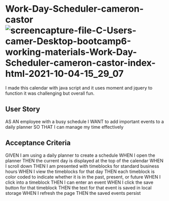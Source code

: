 
# Work-Day-Scheduler-cameron-castor![screencapture-file-C-Users-camer-Desktop-bootcamp6-working-materials-Work-Day-Scheduler-cameron-castor-index-html-2021-10-04-15_29_07](https://user-images.githubusercontent.com/88913327/135927444-0c1a5cfd-d660-453b-b59a-ffe9a166c97a.png)
I made this calendar with java script and it uses moment and jquery to function it was challenging but overall fun.
## User Story
AS AN employee with a busy schedule
I WANT to add important events to a daily planner
SO THAT I can manage my time effectively


## Acceptance Criteria
GIVEN I am using a daily planner to create a schedule
WHEN I open the planner
THEN the current day is displayed at the top of the calendar
WHEN I scroll down
THEN I am presented with timeblocks for standard business hours
WHEN I view the timeblocks for that day
THEN each timeblock is color coded to indicate whether it is in the past, present, or future
WHEN I click into a timeblock
THEN I can enter an event
WHEN I click the save button for that timeblock
THEN the text for that event is saved in local storage
WHEN I refresh the page
THEN the saved events persist
